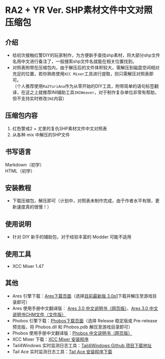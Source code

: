 # RA2 + YR Ver. SHP素材文件中文对照压缩包

## 介绍

- 给初次接触红警DIY的玩家制作，为方便新手查找shp素材，将大部分shp文件名用中文进行备注了，一般搜索shp文件名就能在相关位置找到。  
- 对照表附带在压缩包内，由于解压后的文件体积较大，需解压到磁盘空间相对充足的位置，若你熟练使用`XCC Mixer`工具进行提取，则只需解压对照表即可。  
（个人推荐使用`Ra2YuriAna`作为从零开始的DIY工具，附带简单的语句标签翻译，在这之上就推荐INI辅助工具`INIWeaver`，对于制作复杂单位非常有帮助，但不支持实时修改`INI`内容）

## 压缩包内容

1. 红色警戒2 + 尤里的复仇SHP素材文件中文对照表
2. 从各种 mix 中解压的SHP文件

## 书写语言

Markdown（初学）  
HTML（初学）

## 安装教程

- 下载压缩包，解压即可（计划中，对照表未制作完成，由于作者水平有限，更新速度真的很慢！）

## 使用说明

- 针对 DIY 新手的辅助包，对于经验丰富的 Modder 可能不适用

## 使用工具

- XCC Mixer 1.47

## 其他

- Ares 引擎下载：[Ares下载页面](https://launchpad.net/ares/+download)（选择[目前最新版 3.0p1](https://launchpad.net/ares/3.0/3.0p1/+download/ares_3.0p1.zip)下载并解压至游戏目录即可）
- Ares 使用手册中文翻译版： [Ares 3.0 中文说明书（网页版）](https://ares-china.github.io/Ares-Manual/)、[Ares 3.0 中文说明书CHM文件（文件版）](https://pan.baidu.com/s/1t3p23uVwpXn32OX_4db3MQ?pwd=3jj2)
- Phobos 引擎下载：[Phobos下载页面](https://github.com/Phobos-developers/Phobos/releases)（选择 Release 稳定版或 Pre-release 预览版，将 Phobos.dll 和 Phobos.pdb 解压至游戏目录即可）
- Phobos 使用手册中文翻译版：[Phobos 中文说明书（网页版）](https://phobos.readthedocs.io/zh-cn/latest/)
- XCC Mixer 下载：[XCC Mixer 安装程序](https://xhp.xwis.net/utilities/XCC_Utilities.exe)
- Tail4Windows 实时监测日志工具：[Tail4Windows Github 项目下载地址](https://github.com/tualatin/tailforwindows/releases)
- Tail Ace 实时监测日志工具：[Tail Ace 安装程序下载](sourceforge.net/projects/tailace/)

